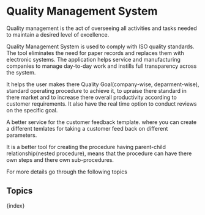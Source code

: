 # Quality Management System

 Quality management is the act of overseeing all activities and tasks needed to maintain a desired level of excellence.

 Quality Management System is used to comply with ISO quality standards. The tool eliminates the need for paper records and replaces them with electronic systems. The application helps service and manufacturing companies to manage day-to-day work and instills full transparency across the system.

 It helps the user makes there Quality Goal(company-wise, deparment-wise), standard operating procedure to achieve it, to upraise there standard in there market and to increase there overall productivity according to customer requirements. It also have the real time option to conduct reviews on the specific goal.

 A better service for the customer feedback template. where you can create a different temlates for taking a customer feed back on different parameters.

It is a better tool for creating the procedure having parent-child relationship(nested procedure), means that the procedure can have there own steps and there own sub-procedures.

For more details go through the following topics
## Topics

{index}